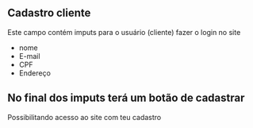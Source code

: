 ## Cadastro cliente 
Este campo contém imputs para o usuário (cliente) fazer o login no site 

- nome
- E-mail
- CPF
- Endereço

## No final dos imputs terá um botão de cadastrar 
 Possibilitando acesso ao site com teu cadastro 